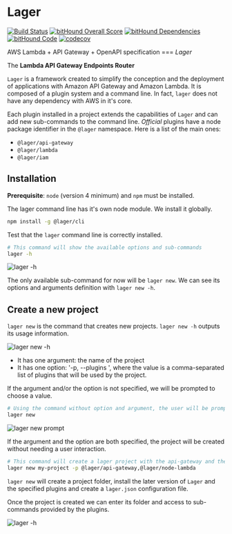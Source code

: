 Lager
===

[![Build Status](https://travis-ci.org/lagerjs/lager.svg)](https://travis-ci.org/lagerjs/lager)
[![bitHound Overall Score](https://www.bithound.io/github/lagerjs/lager/badges/score.svg)](https://www.bithound.io/github/lagerjs/lager)
[![bitHound Dependencies](https://www.bithound.io/github/lagerjs/lager/badges/dependencies.svg)](https://www.bithound.io/github/lagerjs/lager/dev/dependencies/npm)
[![bitHound Code](https://www.bithound.io/github/lagerjs/lager/badges/code.svg)](https://www.bithound.io/github/lagerjs/lager)
[![codecov](https://codecov.io/gh/lagerjs/lager/branch/dev/graph/badge.svg)](https://codecov.io/gh/lagerjs/lager)

AWS Lambda + API Gateway + OpenAPI specification === *Lager*

The **Lambda API Gateway Endpoints Router**

`Lager` is a framework created to simplify the conception and the deployment of applications with Amazon API Gateway and Amazon Lambda.
It is composed of a plugin system and a command line. In fact, `lager` does not have any dependency with AWS in it's core.

Each plugin installed in a project extends the capabilities of `Lager` and can add new sub-commands to the command line.
*Official* plugins have a node package identifier in the `@lager` namespace. Here is a list of the main ones:

*   `@lager/api-gateway`
*   `@lager/lambda`
*   `@lager/iam`

Installation
---

**Prerequisite**: `node` (version 4 minimum) and `npm` must be installed.

The lager command line has it's own node module. We install it globally.

```bash
npm install -g @lager/cli
```

Test that the `lager` command line is correctly installed.

```bash
# This command will show the available options and sub-commands
lager -h
```

![lager -h](https://raw.githubusercontent.com/lagerjs/lager/master/img/lager-h.png)

The only available sub-command for now will be `lager new`. We can see its options and arguments definition with `lager new -h`.

Create a new project
---

`lager new` is the command that creates new projects. `lager new -h` outputs its usage information.

![lager new -h](https://raw.githubusercontent.com/lagerjs/lager/master/img/lager-h.png)

*   It has one argument: the name of the project
*   It has one option: '-p, --plugins <plugins-names>', where the value is a comma-separated list of plugins that will be used by the project.

If the argument and/or the option is not specified, we will be prompted to choose a value.

```bash
# Using the command without option and argument, the user will be prompted to give information about the project configuration
lager new
```

![lager new prompt](https://raw.githubusercontent.com/lagerjs/lager/master/img/prompt.gif)

If the argument and the option are both specified, the project will be created without needing a user interaction.

```bash
# This command will create a lager project with the api-gateway and the node-lambda plugins without the need to prompt the user
lager new my-project -p @lager/api-gateway,@lager/node-lambda
```

`lager new` will create a project folder, install the later version of `Lager` and the specified plugins and create a `lager.json` configuration file.

Once the project is created we can enter its folder and access to sub-commands provided by the plugins.

![lager -h](https://raw.githubusercontent.com/lagerjs/lager/master/img/lager-h2.png)
